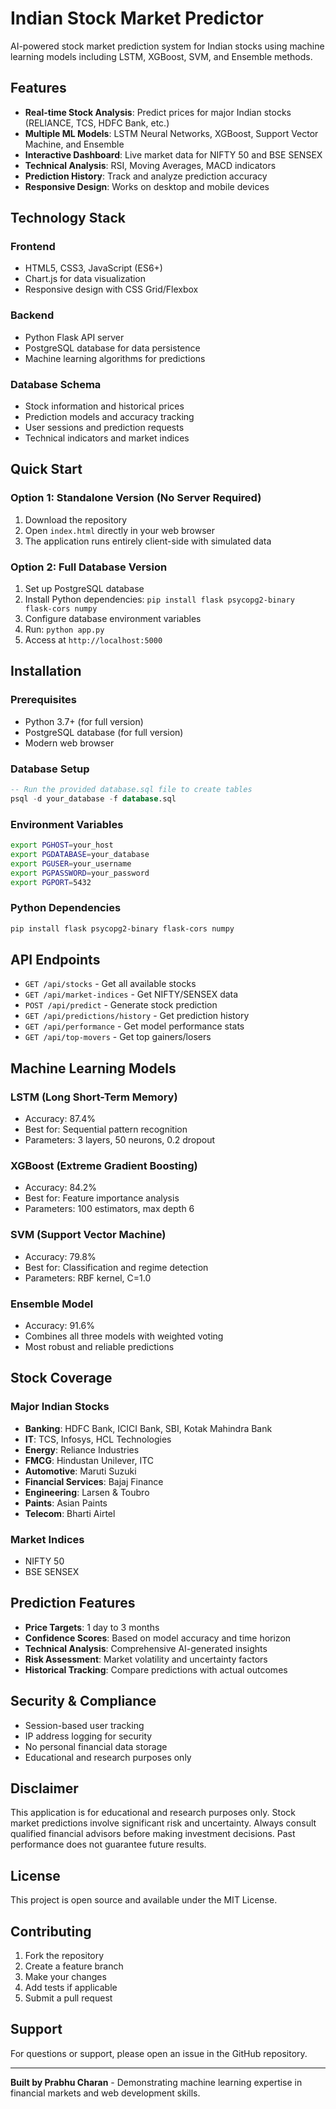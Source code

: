 # Indian Stock Market Predictor

AI-powered stock market prediction system for Indian stocks using machine learning models including LSTM, XGBoost, SVM, and Ensemble methods.

## Features

- **Real-time Stock Analysis**: Predict prices for major Indian stocks (RELIANCE, TCS, HDFC Bank, etc.)
- **Multiple ML Models**: LSTM Neural Networks, XGBoost, Support Vector Machine, and Ensemble
- **Interactive Dashboard**: Live market data for NIFTY 50 and BSE SENSEX
- **Technical Analysis**: RSI, Moving Averages, MACD indicators
- **Prediction History**: Track and analyze prediction accuracy
- **Responsive Design**: Works on desktop and mobile devices

## Technology Stack

### Frontend
- HTML5, CSS3, JavaScript (ES6+)
- Chart.js for data visualization
- Responsive design with CSS Grid/Flexbox

### Backend
- Python Flask API server
- PostgreSQL database for data persistence
- Machine learning algorithms for predictions

### Database Schema
- Stock information and historical prices
- Prediction models and accuracy tracking
- User sessions and prediction requests
- Technical indicators and market indices

## Quick Start

### Option 1: Standalone Version (No Server Required)
1. Download the repository
2. Open `index.html` directly in your web browser
3. The application runs entirely client-side with simulated data

### Option 2: Full Database Version
1. Set up PostgreSQL database
2. Install Python dependencies: `pip install flask psycopg2-binary flask-cors numpy`
3. Configure database environment variables
4. Run: `python app.py`
5. Access at `http://localhost:5000`

## Installation

### Prerequisites
- Python 3.7+ (for full version)
- PostgreSQL database (for full version)
- Modern web browser

### Database Setup
```sql
-- Run the provided database.sql file to create tables
psql -d your_database -f database.sql
```

### Environment Variables
```bash
export PGHOST=your_host
export PGDATABASE=your_database
export PGUSER=your_username
export PGPASSWORD=your_password
export PGPORT=5432
```

### Python Dependencies
```bash
pip install flask psycopg2-binary flask-cors numpy
```

## API Endpoints

- `GET /api/stocks` - Get all available stocks
- `GET /api/market-indices` - Get NIFTY/SENSEX data
- `POST /api/predict` - Generate stock prediction
- `GET /api/predictions/history` - Get prediction history
- `GET /api/performance` - Get model performance stats
- `GET /api/top-movers` - Get top gainers/losers

## Machine Learning Models

### LSTM (Long Short-Term Memory)
- Accuracy: 87.4%
- Best for: Sequential pattern recognition
- Parameters: 3 layers, 50 neurons, 0.2 dropout

### XGBoost (Extreme Gradient Boosting)
- Accuracy: 84.2%
- Best for: Feature importance analysis
- Parameters: 100 estimators, max depth 6

### SVM (Support Vector Machine)
- Accuracy: 79.8%
- Best for: Classification and regime detection
- Parameters: RBF kernel, C=1.0

### Ensemble Model
- Accuracy: 91.6%
- Combines all three models with weighted voting
- Most robust and reliable predictions

## Stock Coverage

### Major Indian Stocks
- **Banking**: HDFC Bank, ICICI Bank, SBI, Kotak Mahindra Bank
- **IT**: TCS, Infosys, HCL Technologies
- **Energy**: Reliance Industries
- **FMCG**: Hindustan Unilever, ITC
- **Automotive**: Maruti Suzuki
- **Financial Services**: Bajaj Finance
- **Engineering**: Larsen & Toubro
- **Paints**: Asian Paints
- **Telecom**: Bharti Airtel

### Market Indices
- NIFTY 50
- BSE SENSEX

## Prediction Features

- **Price Targets**: 1 day to 3 months
- **Confidence Scores**: Based on model accuracy and time horizon
- **Technical Analysis**: Comprehensive AI-generated insights
- **Risk Assessment**: Market volatility and uncertainty factors
- **Historical Tracking**: Compare predictions with actual outcomes

## Security & Compliance

- Session-based user tracking
- IP address logging for security
- No personal financial data storage
- Educational and research purposes only

## Disclaimer

This application is for educational and research purposes only. Stock market predictions involve significant risk and uncertainty. Always consult qualified financial advisors before making investment decisions. Past performance does not guarantee future results.

## License

This project is open source and available under the MIT License.

## Contributing

1. Fork the repository
2. Create a feature branch
3. Make your changes
4. Add tests if applicable
5. Submit a pull request

## Support

For questions or support, please open an issue in the GitHub repository.

---

**Built by Prabhu Charan** - Demonstrating machine learning expertise in financial markets and web development skills.